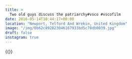 ```yaml
---
title: >
  Two old guys discuss the patriarchy#vsco #vscofilm
date: 2016-05-14T10:44:17+00:00
location: "Newport, Telford And Wrekin, United Kingdom"
image: "/img/0b62c892823046167933bd5c78db0039.jpg"
draft: false
instagram: true
---
```


{{<photo src="/img/0b62c892823046167933bd5c78db0039.jpg">}}
